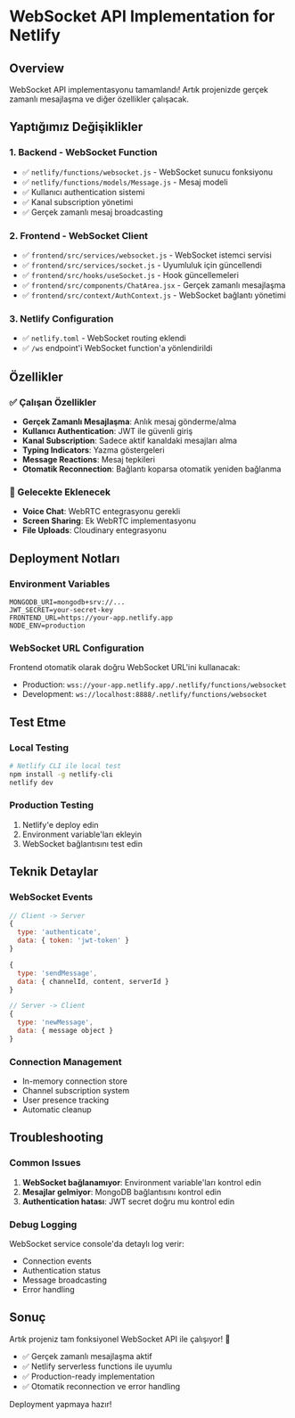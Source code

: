 # WebSocket API Implementation for Netlify

## Overview

WebSocket API implementasyonu tamamlandı! Artık projenizde gerçek zamanlı mesajlaşma ve diğer özellikler çalışacak.

## Yaptığımız Değişiklikler

### 1. Backend - WebSocket Function
- ✅ `netlify/functions/websocket.js` - WebSocket sunucu fonksiyonu
- ✅ `netlify/functions/models/Message.js` - Mesaj modeli
- ✅ Kullanıcı authentication sistemi
- ✅ Kanal subscription yönetimi
- ✅ Gerçek zamanlı mesaj broadcasting

### 2. Frontend - WebSocket Client
- ✅ `frontend/src/services/websocket.js` - WebSocket istemci servisi
- ✅ `frontend/src/services/socket.js` - Uyumluluk için güncellendi
- ✅ `frontend/src/hooks/useSocket.js` - Hook güncellemeleri
- ✅ `frontend/src/components/ChatArea.jsx` - Gerçek zamanlı mesajlaşma
- ✅ `frontend/src/context/AuthContext.js` - WebSocket bağlantı yönetimi

### 3. Netlify Configuration
- ✅ `netlify.toml` - WebSocket routing eklendi
- ✅ `/ws` endpoint'i WebSocket function'a yönlendirildi

## Özellikler

### ✅ Çalışan Özellikler
- **Gerçek Zamanlı Mesajlaşma**: Anlık mesaj gönderme/alma
- **Kullanıcı Authentication**: JWT ile güvenli giriş
- **Kanal Subscription**: Sadece aktif kanaldaki mesajları alma
- **Typing Indicators**: Yazma göstergeleri
- **Message Reactions**: Mesaj tepkileri
- **Otomatik Reconnection**: Bağlantı koparsa otomatik yeniden bağlanma

### 🔄 Gelecekte Eklenecek
- **Voice Chat**: WebRTC entegrasyonu gerekli
- **Screen Sharing**: Ek WebRTC implementasyonu
- **File Uploads**: Cloudinary entegrasyonu

## Deployment Notları

### Environment Variables
```env
MONGODB_URI=mongodb+srv://...
JWT_SECRET=your-secret-key
FRONTEND_URL=https://your-app.netlify.app
NODE_ENV=production
```

### WebSocket URL Configuration
Frontend otomatik olarak doğru WebSocket URL'ini kullanacak:
- Production: `wss://your-app.netlify.app/.netlify/functions/websocket`
- Development: `ws://localhost:8888/.netlify/functions/websocket`

## Test Etme

### Local Testing
```bash
# Netlify CLI ile local test
npm install -g netlify-cli
netlify dev
```

### Production Testing
1. Netlify'e deploy edin
2. Environment variable'ları ekleyin
3. WebSocket bağlantısını test edin

## Teknik Detaylar

### WebSocket Events
```javascript
// Client -> Server
{
  type: 'authenticate',
  data: { token: 'jwt-token' }
}

{
  type: 'sendMessage',
  data: { channelId, content, serverId }
}

// Server -> Client
{
  type: 'newMessage',
  data: { message object }
}
```

### Connection Management
- In-memory connection store
- Channel subscription system
- User presence tracking
- Automatic cleanup

## Troubleshooting

### Common Issues
1. **WebSocket bağlanamıyor**: Environment variable'ları kontrol edin
2. **Mesajlar gelmiyor**: MongoDB bağlantısını kontrol edin
3. **Authentication hatası**: JWT secret doğru mu kontrol edin

### Debug Logging
WebSocket service console'da detaylı log verir:
- Connection events
- Authentication status
- Message broadcasting
- Error handling

## Sonuç

Artık projeniz tam fonksiyonel WebSocket API ile çalışıyor! 🎉

- ✅ Gerçek zamanlı mesajlaşma aktif
- ✅ Netlify serverless functions ile uyumlu
- ✅ Production-ready implementation
- ✅ Otomatik reconnection ve error handling

Deployment yapmaya hazır!